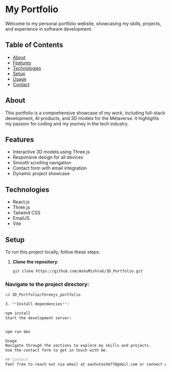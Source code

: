 # My Portfolio

Welcome to my personal portfolio website, showcasing my skills, projects, and experience in software development.

## Table of Contents

- [About](#about)
- [Features](#features)
- [Technologies](#technologies)
- [Setup](#setup)
- [Usage](#usage)
- [Contact](#contact)

## About

This portfolio is a comprehensive showcase of my work, including full-stack development, AI products, and 3D models for the Metaverse. It highlights my passion for coding and my journey in the tech industry.

## Features

- Interactive 3D models using Three.js
- Responsive design for all devices
- Smooth scrolling navigation
- Contact form with email integration
- Dynamic project showcase

## Technologies

- React.js
- Three.js
- Tailwind CSS
- EmailJS
- Vite

## Setup

To run this project locally, follow these steps:

1. **Clone the repository**:
   ```bash
   git clone https://github.com/AshuMishraG/3D_Portfolio.git
   ```

### Navigate to the project directory:

```bash
cd 3D_Portfolio/threejs_portfolio

3. **Install dependencies**:

npm install
Start the development server:


npm run dev

Usage
Navigate through the sections to explore my skills and projects.
Use the contact form to get in touch with me.

## Contact
Feel free to reach out via email at aashutoshm77@gmail.com or connect with me on LinkedIn.
```
